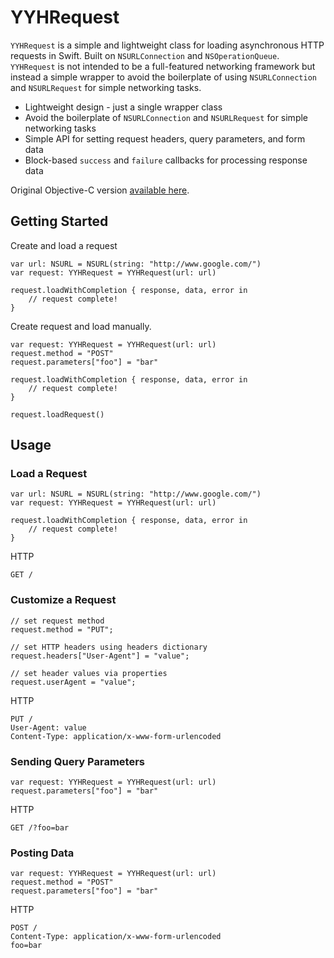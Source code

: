 YYHRequest
==========

`YYHRequest` is a simple and lightweight class for loading asynchronous HTTP requests in Swift. Built on `NSURLConnection` and `NSOperationQueue`. `YYHRequest` is not intended to be a full-featured networking framework but instead a simple wrapper to avoid the boilerplate of using `NSURLConnection` and `NSURLRequest` for simple networking tasks.

- Lightweight design - just a single wrapper class
- Avoid the boilerplate of `NSURLConnection` and `NSURLRequest` for simple networking tasks
- Simple API for setting request headers, query parameters, and form data
- Block-based `success` and `failure` callbacks for processing response data

Original Objective-C version [available here](https://github.com/yayuhh/YYHRequest).

## Getting Started

Create and load a request

    var url: NSURL = NSURL(string: "http://www.google.com/")
    var request: YYHRequest = YYHRequest(url: url)

    request.loadWithCompletion { response, data, error in
        // request complete!
    }

Create request and load manually.


    var request: YYHRequest = YYHRequest(url: url)
    request.method = "POST"
    request.parameters["foo"] = "bar"

    request.loadWithCompletion { response, data, error in
        // request complete!
    }

    request.loadRequest()

## Usage

### Load a Request

    var url: NSURL = NSURL(string: "http://www.google.com/")
    var request: YYHRequest = YYHRequest(url: url)

    request.loadWithCompletion { response, data, error in
        // request complete!
    }

HTTP

    GET /

### Customize a Request

    // set request method
    request.method = "PUT";

    // set HTTP headers using headers dictionary
    request.headers["User-Agent"] = "value";

    // set header values via properties
    request.userAgent = "value";

HTTP

    PUT /
    User-Agent: value
    Content-Type: application/x-www-form-urlencoded

### Sending Query Parameters

    var request: YYHRequest = YYHRequest(url: url)
    request.parameters["foo"] = "bar"

HTTP

    GET /?foo=bar

### Posting Data

    var request: YYHRequest = YYHRequest(url: url)
    request.method = "POST"
    request.parameters["foo"] = "bar"

HTTP

    POST /
    Content-Type: application/x-www-form-urlencoded
    foo=bar
